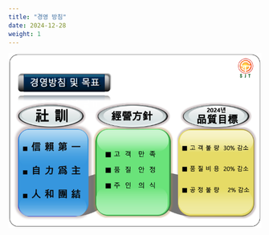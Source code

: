```yaml
---
title: "경영 방침"
date: 2024-12-28
weight: 1
---
```


![Company Introduction](/images/illustrations/management.png)